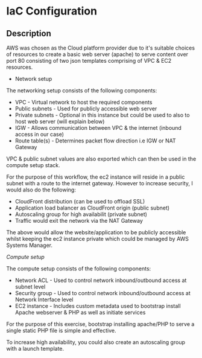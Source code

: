 # IaC Configuration

## Description

AWS was chosen as the Cloud platform provider due to it's suitable choices of resources to create a basic web server (apache) to serve content over port 80 consisting of two json templates comprising of VPC & EC2 resources.

* Network setup

The networking setup consists of the following components:

- VPC	-				Virtual network to host the required components
- Public subnets	-	Used for publicly accessible web server	
- Private subnets	-	Optional in this instance but could be used to also to host web server (will explain below)
- IGW				-	Allows communication between VPC & the internet (inbound access in our case)
- Route table(s)	-	Determines packet flow direction i.e IGW or NAT Gateway

VPC & public subnet values are also exported which can then be used in the compute setup stack.

For the purpose of this workflow, the ec2 instance will reside in a public subnet with a route to the internet gateway. However to increase security, I would also do the following:

- CloudFront distribution (can be used to offload SSL)
- Application load balancer as CloudFront origin (public subnet)
- Autoscaling group for high availabilit (private subnet)
- Traffic would exit the network via the NAT Gateway

The above would allow the website/application to be publicly accessible whilst keeping the ec2 instance private which could be managed by AWS Systems Manager. 



*Compute setup*

The compute setup consists of the following components:

- Network ACL 		-	Used to control network inbound/outbound access at subnet level
- Security group	-	Used to control network inbound/outbound access at Network Interface level
- EC2 instance		-	Includes custom metadata used to bootstrap install Apache webserver & PHP as well as initiate services

For the purpose of this exercise, bootstrap installing apache/PHP to serve a single static PHP file is simple and effective.

To increase high availability, you could also create an autoscaling group with a launch template.


